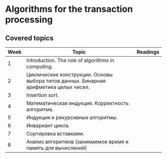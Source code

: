 # Algorithms for the transaction processing

<h2> Covered topics </h2>

| Week | Topic | Readings |
|----|-----------|-----|
| 1  | Introduction. The role of algorithms in computing. |   |
| 2  | Циклические конструкции. Основы выбора типов данных. Бинарная арифметика целых чисел. |   |
| 3  | Insertion sort. |   |
| 4  | Математическая индукция. Корректность алгоритма. |   |
| 5  | Индукция и рекурсивные алгоритмы. |   |
| 6  | Инвариант цикла. |   |
| 7  | Сортировка вставками. |   |
| 8  | Анализ алгоритмов (занимаемое время и память для вычислений) | |

